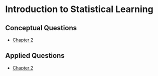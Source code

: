# Introduction to Statistical Learning

## Conceptual Questions

* [Chapter 2](Chapter_2/conceptual.md)

## Applied Questions

* [Chapter 2](Chapter_2/applied.md)
